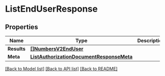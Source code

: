 # ListEndUserResponse

## Properties

Name | Type | Description | Notes
------------ | ------------- | ------------- | -------------
**Results** | [**[]NumbersV2EndUser**](NumbersV2EndUser.md) |  |[optional] 
**Meta** | [**ListAuthorizationDocumentResponseMeta**](ListAuthorizationDocumentResponseMeta.md) |  |[optional] 

[[Back to Model list]](../README.md#documentation-for-models) [[Back to API list]](../README.md#documentation-for-api-endpoints) [[Back to README]](../README.md)


